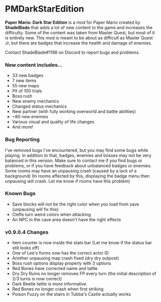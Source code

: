 # PMDarkStarEdition
**Paper Mario: Dark Star Edition** is a mod for Paper Mario created by **ShadeBlade** that adds a lot of new content to the game and increases the difficulty.
Some of the content was taken from Master Quest, but most of it is entirely new.
This mod is meant to be about as difficult as Master Quest Jr, but there are badges that increase the health and damage of enemies.

Contact ShadeBlade#1198 on Discord to report bugs and problems.

### **New content includes...**
- 33 new badges
- 7 new items
- 55 new maps
- Pit of 100 trials
- Boss rush
- New enemy mechanics
- Changed status mechanics
- New partner (with fully working overworld and battle abilities)
- ~80 new enemies
- Various visual and quality of life changes
- And more!

### Bug Reporting
I've removed bugs I've encountered, but you may find some bugs while playing. In addition to that, badges, enemies and bosses may not be very balanced in this version.
Make sure to contact me if you find bugs or problems, or if you have feedback about unbalanced badges or enemies.
Some rooms may have an unpausing crash (caused by a lack of a background) (In rooms affected by this, displaying the badge menu then unpausing will crash. Let me know if rooms have this problem)

### Known Bugs
- Save blocks will not be the right color when you load from save (unpausing will fix this)
- Clefts turn weird colors when attacking
- An NPC in the cave area doesn't have the right effects


### v0.9.0.4 Changes
- Item counter is now inside the stats bar (Let me know if the status bar still looks off)
- One of Lee's forms now has the correct actor ID
- Another unpausing map crash fixed (dry dry outpost)
- Boss rush options display properly with 3 options
- Red Bones have corrected name and tattle
- Dry Dry Ruins no longer removes FP every turn (the initial description of 2/3 turns is now correct)
- Dark Beetle tattle is more informative
- Red Bones no longer crash when first striking
- Poison Fuzzy on the stairs in Tubba's Castle actually works